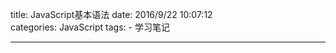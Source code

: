 title: JavaScript基本语法
date: 2016/9/22 10:07:12  
categories: JavaScript
tags:
	- 学习笔记

---



<!--more-->

